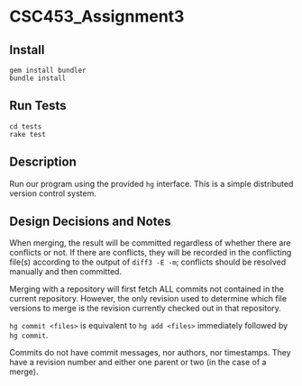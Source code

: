 # CSC453_Assignment3

## Install
```
gem install bundler
bundle install
```

## Run Tests
```
cd tests
rake test
```

## Description
Run our program using the provided ```hg``` interface. This is a simple distributed version control system.

## Design Decisions and Notes
When merging, the result will be committed regardless of whether there are conflicts or not. If there are conflicts, they will be recorded in the conflicting file(s) according to the output of ```diff3 -E -m```; conflicts should be resolved manually and then committed.

Merging with a repository will first fetch ALL commits not contained in the current repository. However, the only revision used to determine which file versions to merge is the revision currently checked out in that repository.

```hg commit <files>``` is equivalent to ```hg add <files>``` immediately followed by ```hg commit```.

Commits do not have commit messages, nor authors, nor timestamps. They have a revision number and either one parent or two (in the case of a merge).

